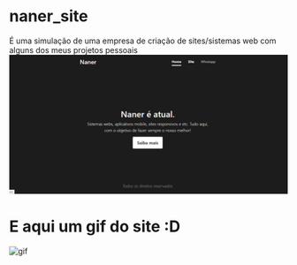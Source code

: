 # naner_site
É uma simulação de uma empresa de criação de sites/sistemas web com alguns dos meus projetos pessoais
![alt text](https://github.com/LUCASRENAA/naner_site/blob/gh-pages/img/naner_site_imagem.png)

# E aqui um gif do site :D
![gif](https://github.com/LUCASRENAA/naner_site/blob/gh-pages/img/naner_site.gif)
